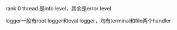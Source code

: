 rank 0 thread 是info level，其余是error level

logger一般有root logger和eval logger，均有terminal和file两个handler
